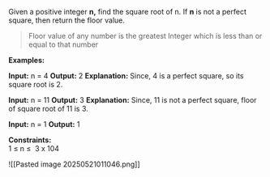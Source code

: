 Given a positive integer **n,** find the square root of n. If **n** is not a perfect square, then return the floor value.

> Floor value of any number is the greatest Integer which is less than or equal to that number

**Examples:**

**Input:** n = 4
**Output:** 2
**Explanation:** Since, 4 is a perfect square, so its square root is 2.  

**Input:** n = 11
**Output:** 3
**Explanation:** Since, 11 is not a perfect square, floor of square root of 11 is 3.

**Input:** n = 1
**Output:** 1

**Constraints:**  
1 ≤ n ≤  3 x 104

![[Pasted image 20250521011046.png]]
